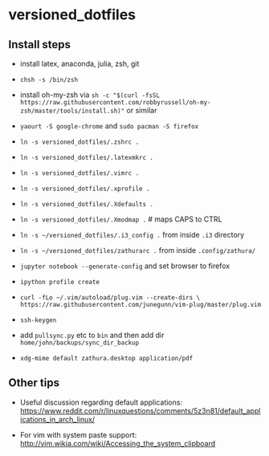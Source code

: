 # versioned_dotfiles


## Install steps

* install latex, anaconda, julia, zsh, git

* `chsh -s /bin/zsh` 

* install oh-my-zsh via `sh -c "$(curl -fsSL https://raw.githubusercontent.com/robbyrussell/oh-my-zsh/master/tools/install.sh)"` or similar

* `yaourt -S google-chrome` and `sudo pacman -S firefox`

* `ln -s versioned_dotfiles/.zshrc .`
* `ln -s versioned_dotfiles/.latexmkrc .`
* `ln -s versioned_dotfiles/.vimrc .`
* `ln -s versioned_dotfiles/.xprofile .`
* `ln -s versioned_dotfiles/.Xdefaults .`
* `ln -s versioned_dotfiles/.Xmodmap .`   # maps CAPS to CTRL
* `ln -s ~/versioned_dotfiles/.i3_config .` from inside `.i3` directory
* `ln -s ~/versioned_dotfiles/zathurarc .` from inside `.config/zathura/`

* `jupyter notebook --generate-config` and set browser to firefox

* `ipython profile create`

* `curl -fLo ~/.vim/autoload/plug.vim --create-dirs \
    https://raw.githubusercontent.com/junegunn/vim-plug/master/plug.vim`

* `ssh-keygen`  

* add `pullsync.py` etc to `bin` and then add dir `home/john/backups/sync_dir_backup`

* `xdg-mime default zathura.desktop application/pdf`



## Other tips


* Useful discussion regarding default applications: https://www.reddit.com/r/linuxquestions/comments/5z3n81/default_applications_in_arch_linux/

* For vim with system paste support: http://vim.wikia.com/wiki/Accessing_the_system_clipboard



